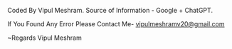 Coded By Vipul Meshram.
Source of Information - Google + ChatGPT.

If You Found Any Error Please Contact Me- vipulmeshramv20@gmail.com

~Regards 
Vipul Meshram